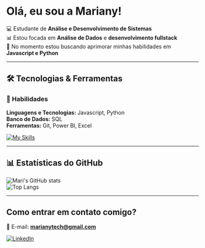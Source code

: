 # Olá, eu sou a Mariany!  

💻 Estudante de **Análise e Desenvolvimento de Sistemas**  
📊 Estou focada em **Análise de Dados** e **desenvolvimento fullstack**  
🚀 No momento estou buscando aprimorar minhas habilidades em **Javascript e Python**  

---

## 🛠️ Tecnologias & Ferramentas  
### 🔹 Habilidades  
 **Linguagens e Tecnologias:** Javascript, Python  
 **Banco de Dados:** SQL  
 **Ferramentas:** Git, Power BI, Excel  

[![My Skills](https://skillicons.dev/icons?i=html,css,python,git,sql)](https://skillicons.dev)

---

## 📊 Estatísticas do GitHub  
![Mari's GitHub stats](https://github-readme-stats.vercel.app/api?username=MariSouza1&show_icons=true&theme=tokyonight)  
![Top Langs](https://github-readme-stats.vercel.app/api/top-langs/?username=MariSouza1&layout=compact&theme=tokyonight)

---

## Como entrar em contato comigo?  
📧 E-mail: **marianytech@gmail.com**  

[![LinkedIn](https://img.shields.io/badge/LinkedIn-0077B5?style=for-the-badge&logo=linkedin&logoColor=white)](https://www.linkedin.com/in/mariany-souza/)  


